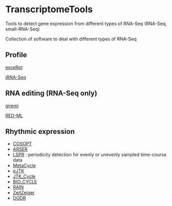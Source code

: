 # TranscriptomeTools
Tools to detect gene expression from different types of RNA-Seq (RNA-Seq, small-RNA-Seq)

Collection of software to deal with different types of RNA-Seq

## Profile
[exceRpt](https://rkitchen.github.io/exceRpt/) 

[iRNA-Seq](http://www.sdu.dk/en/om_sdu/institutter_centre/bmb_biokemi_og_molekylaer_biologi/forskning/forskningsgrupper/functionalgenomics/tools) 

## RNA editing (RNA-Seq only)
[giremi](https://github.com/zhqingit/giremi)

[RED-ML](https://github.com/BGIRED/RED-ML)

## Rhythmic expression

- [COSOPT](https://github.com/mhiromi/cosopt)
- [ARSER](https://github.com/cauyrd/ARSER) 
- [LSPR](https://github.com/cauyrd/LSPR) : periodicity detection for evenly or unevenly sampled time-course data
- [MetaCycle](https://github.com/gangwug/MetaCycle) 
- [eJTK](https://github.com/alanlhutchison/empirical-JTK_CYCLE-with-asymmetry) 
- [JTK_Cycle](http://www.openwetware.org/wiki/HughesLab:JTK_Cycle) 
- [BIO_CYCLE](http://circadiomics.ics.uci.edu/?biocycle=true)
- [RAIN](https://www.bioconductor.org/packages/release/bioc/html/rain.html)
- [ZeitZeiger](https://github.com/jakejh/zeitzeiger)
- [DODR](https://cran.r-project.org/web/packages/DODR/index.html)

